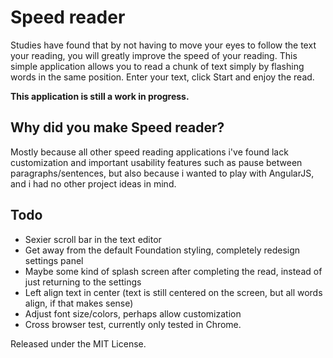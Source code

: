 # Speed reader

Studies have found that by not having to move your eyes to follow the text your reading, you will greatly improve the speed of your reading. This simple application allows you to read a chunk of text simply by flashing words in the same position. Enter your text, click Start and enjoy the read.

**This application is still a work in progress.**

## Why did you make Speed reader?

Mostly because all other speed reading applications i've found lack customization and important usability features such as pause between paragraphs/sentences, but also because i wanted to play with AngularJS, and i had no other project ideas in mind.

## Todo

- Sexier scroll bar in the text editor 
- Get away from the default Foundation styling, completely redesign settings panel
- Maybe some kind of splash screen after completing the read, instead of just returning to the settings
- Left align text in center (text is still centered on the screen, but all words align, if that makes sense)
- Adjust font size/colors, perhaps allow customization
- Cross browser test, currently only tested in Chrome.

Released under the MIT License.